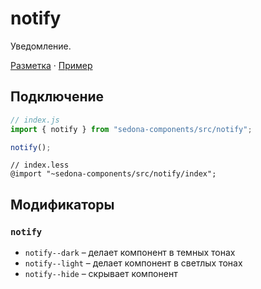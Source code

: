 # notify

Уведомление.

[Разметка](https://github.com/getsedona/sedona-components/blob/master/src/table/examples.html) · [Пример](https://getsedona.github.io/sedona-components/table.html)

## Подключение

```js
// index.js
import { notify } from "sedona-components/src/notify";

notify();
```

```less
// index.less
@import "~sedona-components/src/notify/index";
```

## Модификаторы

### `notify`

* `notify--dark` – делает компонент в темных тонах
* `notify--light` – делает компонент в светлых тонах
* `notify--hide` – скрывает компонент

